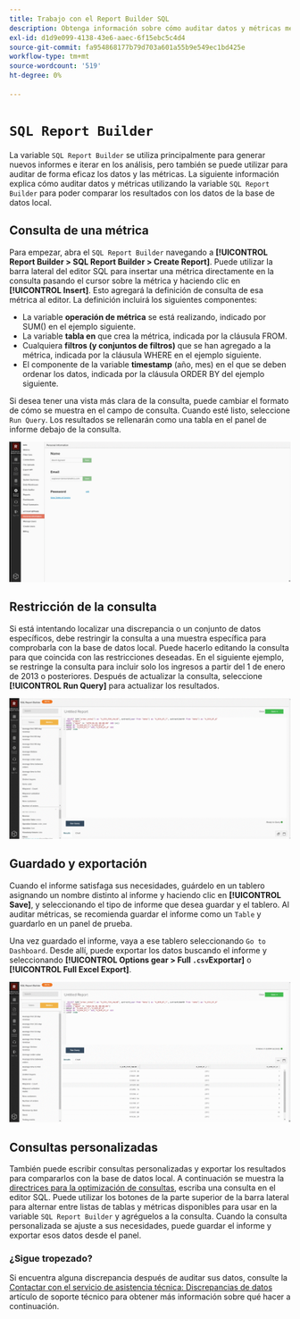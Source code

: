 ```yaml
---
title: Trabajo con el Report Builder SQL
description: Obtenga información sobre cómo auditar datos y métricas mediante el Report Builder SQL para poder comparar los resultados con los datos de la base de datos local.
exl-id: d1d9e099-4138-43e6-aaec-6f15ebc5c4d4
source-git-commit: fa954868177b79d703a601a55b9e549ec1bd425e
workflow-type: tm+mt
source-wordcount: '519'
ht-degree: 0%

---
```


# `SQL Report Builder`

La variable `SQL Report Builder` se utiliza principalmente para generar nuevos informes e iterar en los análisis, pero también se puede utilizar para auditar de forma eficaz los datos y las métricas. La siguiente información explica cómo auditar datos y métricas utilizando la variable `SQL Report Builder` para poder comparar los resultados con los datos de la base de datos local.

## Consulta de una métrica

Para empezar, abra el `SQL Report Builder` navegando a **[!UICONTROL Report Builder > SQL Report Builder > Create Report]**. Puede utilizar la barra lateral del editor SQL para insertar una métrica directamente en la consulta pasando el cursor sobre la métrica y haciendo clic en **[!UICONTROL Insert]**. Esto agregará la definición de consulta de esa métrica al editor. La definición incluirá los siguientes componentes:

- La variable **operación de métrica** se está realizando, indicado por SUM() en el ejemplo siguiente.
- La variable **tabla en** que crea la métrica, indicada por la cláusula FROM.
- Cualquiera **filtros (y conjuntos de filtros)** que se han agregado a la métrica, indicada por la cláusula WHERE en el ejemplo siguiente.
- El componente de la variable **timestamp** (año, mes) en el que se deben ordenar los datos, indicada por la cláusula ORDER BY del ejemplo siguiente.

Si desea tener una vista más clara de la consulta, puede cambiar el formato de cómo se muestra en el campo de consulta. Cuando esté listo, seleccione `Run Query`. Los resultados se rellenarán como una tabla en el panel de informe debajo de la consulta.

![](../../assets/run-query-results.gif)

## Restricción de la consulta

Si está intentando localizar una discrepancia o un conjunto de datos específicos, debe restringir la consulta a una muestra específica para comprobarla con la base de datos local. Puede hacerlo editando la consulta para que coincida con las restricciones deseadas. En el siguiente ejemplo, se restringe la consulta para incluir solo los ingresos a partir del 1 de enero de 2013 o posteriores. Después de actualizar la consulta, seleccione **[!UICONTROL Run Query]** para actualizar los resultados.

![](../../assets/restricting-query.gif)

## Guardado y exportación

Cuando el informe satisfaga sus necesidades, guárdelo en un tablero asignando un nombre distinto al informe y haciendo clic en **[!UICONTROL Save]**, y seleccionando el tipo de informe que desea guardar y el tablero. Al auditar métricas, se recomienda guardar el informe como un `Table` y guardarlo en un panel de prueba.

Una vez guardado el informe, vaya a ese tablero seleccionando `Go to Dashboard`. Desde allí, puede exportar los datos buscando el informe y seleccionando **[!UICONTROL Options gear > Full `.csv`Exportar]** o **[!UICONTROL Full Excel Export]**.

![](../../assets/export-dboard-data.gif)

## Consultas personalizadas

También puede escribir consultas personalizadas y exportar los resultados para compararlos con la base de datos local. A continuación se muestra la [directrices para la optimización de consultas](../../best-practices/optimizing-your-sql-queries.md), escriba una consulta en el editor SQL. Puede utilizar los botones de la parte superior de la barra lateral para alternar entre listas de tablas y métricas disponibles para usar en la variable `SQL Report Builder` y agréguelos a la consulta. Cuando la consulta personalizada se ajuste a sus necesidades, puede guardar el informe y exportar esos datos desde el panel.

### ¿Sigue tropezado?

Si encuentra alguna discrepancia después de auditar sus datos, consulte la [Contactar con el servicio de asistencia técnica: Discrepancias de datos](https://experienceleague.adobe.com/docs/commerce-knowledge-base/kb/troubleshooting/miscellaneous/mbi-data-discrepancies.html?lang=en) artículo de soporte técnico para obtener más información sobre qué hacer a continuación.

